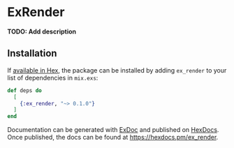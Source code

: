 # ExRender

**TODO: Add description**

## Installation

If [available in Hex](https://hex.pm/docs/publish), the package can be installed
by adding `ex_render` to your list of dependencies in `mix.exs`:

```elixir
def deps do
  [
    {:ex_render, "~> 0.1.0"}
  ]
end
```

Documentation can be generated with [ExDoc](https://github.com/elixir-lang/ex_doc)
and published on [HexDocs](https://hexdocs.pm). Once published, the docs can
be found at <https://hexdocs.pm/ex_render>.

